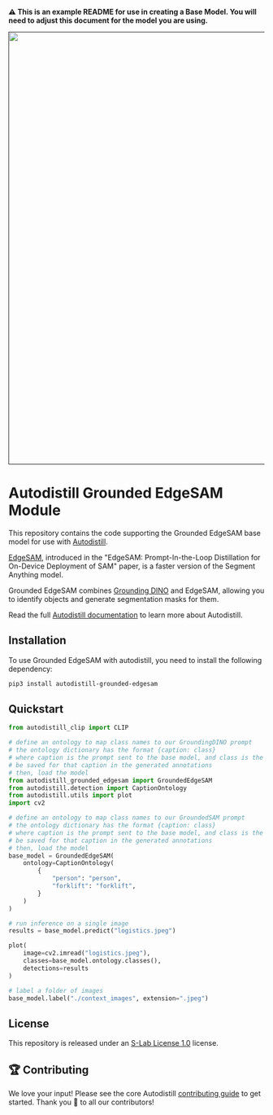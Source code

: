 **⚠️ This is an example README for use in creating a Base Model. You will need to adjust this document for the model you are using.**

<div align="center">
  <p>
    <a align="center" href="" target="_blank">
      <img
        width="850"
        src="https://media.roboflow.com/open-source/autodistill/autodistill-banner.png"
      >
    </a>
  </p>
</div>

# Autodistill Grounded EdgeSAM Module

This repository contains the code supporting the Grounded EdgeSAM base model for use with [Autodistill](https://github.com/autodistill/autodistill).

[EdgeSAM](https://github.com/chongzhou96/EdgeSAM), introduced in the "EdgeSAM: Prompt-In-the-Loop Distillation for On-Device Deployment of SAM" paper, is a faster version of the Segment Anything model.

Grounded EdgeSAM combines [Grounding DINO](https://blog.roboflow.com/grounding-dino-zero-shot-object-detection/) and EdgeSAM, allowing you to identify objects and generate segmentation masks for them.

Read the full [Autodistill documentation](https://autodistill.github.io/autodistill/) to learn more about Autodistill.

## Installation

To use Grounded EdgeSAM with autodistill, you need to install the following dependency:

```bash
pip3 install autodistill-grounded-edgesam
```

## Quickstart

```python
from autodistill_clip import CLIP

# define an ontology to map class names to our GroundingDINO prompt
# the ontology dictionary has the format {caption: class}
# where caption is the prompt sent to the base model, and class is the label that will
# be saved for that caption in the generated annotations
# then, load the model
from autodistill_grounded_edgesam import GroundedEdgeSAM
from autodistill.detection import CaptionOntology
from autodistill.utils import plot
import cv2

# define an ontology to map class names to our GroundedSAM prompt
# the ontology dictionary has the format {caption: class}
# where caption is the prompt sent to the base model, and class is the label that will
# be saved for that caption in the generated annotations
# then, load the model
base_model = GroundedEdgeSAM(
    ontology=CaptionOntology(
        {
            "person": "person",
            "forklift": "forklift",
        }
    )
)

# run inference on a single image
results = base_model.predict("logistics.jpeg")

plot(
    image=cv2.imread("logistics.jpeg"),
    classes=base_model.ontology.classes(),
    detections=results
)

# label a folder of images
base_model.label("./context_images", extension=".jpeg")
```

## License

This repository is released under an [S-Lab License 1.0](LICENSE) license.

## 🏆 Contributing

We love your input! Please see the core Autodistill [contributing guide](https://github.com/autodistill/autodistill/blob/main/CONTRIBUTING.md) to get started. Thank you 🙏 to all our contributors!